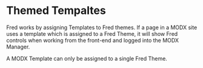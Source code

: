 # Themed Tempaltes

Fred works by assigning Templates to Fred themes. If a page in a MODX site uses a template which is assigned to a Fred Theme, it will show Fred controls when working from the front-end and logged into the MODX Manager.

A MODX Template can only be assigned to a single Fred Theme.
